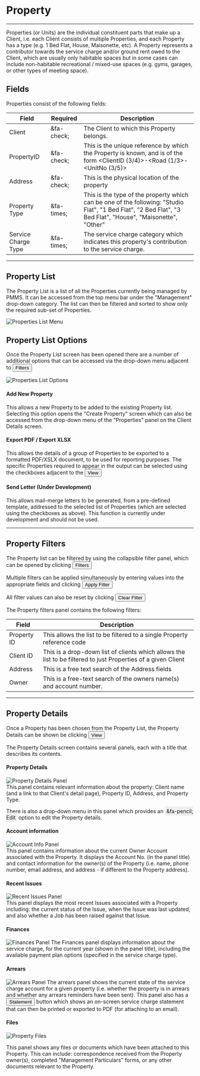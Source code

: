# Property
___
Properties (or Units) are the individual constituent parts that make up a Client, i.e. each Client consists of multiple Properties, and each Property has a type (e.g. 1 Bed Flat, House, Maisonette, etc). A Property represents a contributor towards the service charge and/or ground rent owed to the Client, which are usually only habitable spaces but in some cases can include non-habitable recreational / mixed-use spaces (e.g. gyms, garages, or other types of meeting space).

## Fields
  Properties consist of the following fields:

Field  | Required  | Description
--|---|--
Client | &fa-check; | The Client to which this Property belongs.
PropertyID | &fa-check; | This is the unique reference by which the Property is known, and is of the form <ClientID (3/4)>-<Road (1/3>-<UnitNo (3/5)>
Address  | &fa-check;  |  This is the physical location of the property
Property Type | &fa-times;  | This is the type of the property which can be one of the following: "Studio Flat", "1 Bed Flat", "2 Bed Flat", "3 Bed Flat", "House", "Maisonette", "Other"
Service Charge Type  | &fa-times;  |  The service charge category which indicates this property's contribution to the service charge.

---
## Property List
The Property List is a list of all the Properties currently being managed by PMMS. It can be accessed from the top menu bar under the "Management" drop-down category. The list can then be filtered and sorted to show only the required sub-set of Properties.  

![Properties List Menu](../img/Property/management-menu-properties.png)

## Property List Options
Once the Property List screen has been opened there are a number of additional options that can be accessed via the drop-down menu adjacent to <button class="btn btn-xs btn-primary"><i class="fa fa-fw fa-caret-down"></i> Filters</button>  

![Properties List Options](../img/Property/property-list-options.png)

#### <i class="fa fa-fw fa-plus text-success"></i> Add New Property
This allows a new Property to be added to the existing Property list. Selecting this option opens the "Create Property" screen which can also be accessed from the drop-down menu of the "Properties" panel on the Client Details screen.

#### <i class="fa fa-fw fa-file-pdf-o text-danger"></i> Export PDF / <i class="fa fa-fw fa-file-excel-o text-success"></i> Export XLSX
This allows the details of a group of Properties to be exported to a formatted PDF/XSLX document, to be used for reporting purposes. The specific Properties required to appear in the output can be selected using the checkboxes adjacent to the <button class="btn btn-xs btn-primary"><i class="fa fa-fw fa-eye"></i> View</button>

#### <i class="fa fa-fw fa-file"></i> Send Letter (Under Development)
This allows mail-merge letters to be generated, from a pre-defined template, addressed to the selected list of Properties (which are selected using the checkboxes as above). This function is currently under development and should not be used.

---
## Property Filters
The Property list can be filtered by using the collapsible filter panel, which can be opened by clicking <button class="btn btn-xs btn-primary"><i class="fa fa-fw fa-caret-down"></i> Filters</button>

Multiple filters can be applied simultaneously by entering values into the appropriate fields and clicking  <button class="btn btn-xs btn-info"><i class="fa fa-fw fa-filter"></i> Apply Filter</button>

All filter values can also be reset by clicking <button class="btn btn-xs btn-danger"><i class="fa fa-fw fa-times"></i> Clear Filter</button>

The Property filters panel contains the following filters:

Field  |  Description
--|--
Property ID |  This allows the list to be filtered to a single Property reference code
Client ID  |  This is a drop-down list of clients which allows the list to be filtered to just Properties of a given Client
Address |  This is a free text search of the Address fields
  Owner|  This is a free-text search of the owners name(s) and account number.

---
## Property Details
Once a Property has been chosen from the Property List, the Property Details can be shown be clicking <button class="btn btn-xs btn-primary"><i class="fa fa-fw fa-eye"></i> View</button>

The Property Details screen contains several panels, each with a title that describes its contents.

#### Property Details
![Property Details Panel](../img/Property/property-details-panel.png)  
This panel contains relevant information about the property: Client name (and a link to that Client's detail page), Property ID, Address, and Property Type.

There is also a drop-down menu in this panel which provides an <span style="background: #efefef; padding: 4px;">&fa-pencil; Edit</span> option to edit the Property details.

#### Account information
![Account Info Panel](../img/Property/account-info-panel.png)  
This panel contains information about the current Owner Account associated with the Property. It displays the Account No. (in the panel title) and contact information for the owner(s) of the Property (i.e. name, phone number, email address, and address - if different to the Property address).

#### Recent Issues
![Recent Issues Panel](../img/Property/recent-issues-panel.png)  
This panel displays the most recent Issues associated with a Property including: the current status of the Issue, when the Issue was last updated, and also whether a Job has been raised against that Issue.

#### Finances
![Finances Panel](../img/Property/finances-panel.png)
The Finances panel displays information about the service charge, for the current year (shown in the panel title), including the available payment plan options (specified in the service charge type).

#### Arrears
![Arrears Panel](../img/Property/arrears-panel.png)
The arrears panel shows the current state of the service charge account for a given property (i.e. whether the property is in arrears and whether any arrears reminders have been sent). This panel also has a <button class="btn btn-xs btn-default"><i class="fa fa-fw fa-file"></i>Statement</button> button which shows an on-screen service charge statement that can then be printed or exported to PDF (for attaching to an email).

#### Files
![Property Files](../img/Client/files-panel.png)  

This panel shows any files or documents which have been attached to this Property. This can include: correspondence received from the Property owner(s), completed "Management Particulars" forms, or any other documents relevant to the Property.
